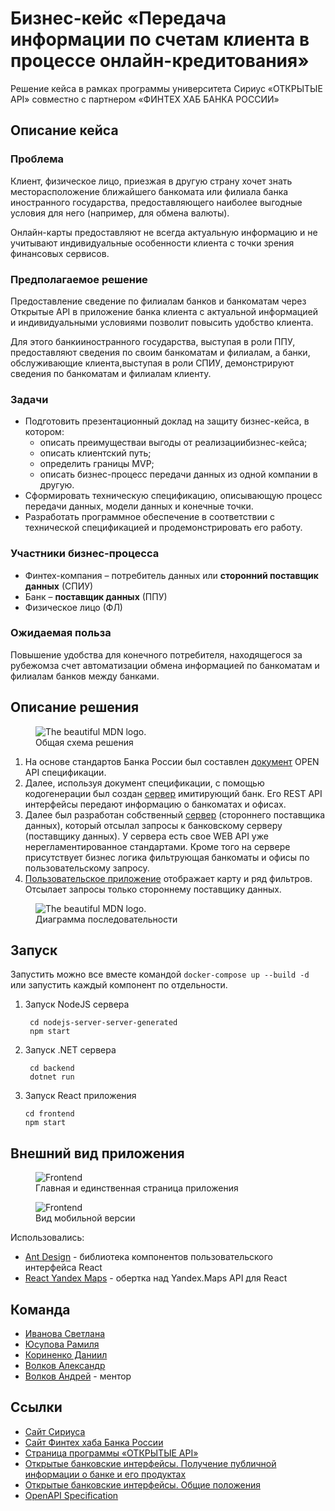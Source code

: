 # Бизнес-кейс «Передача информации по счетам клиента в процессе онлайн-кредитования»

Решение кейса в рамках программы университета Сириус «ОТКРЫТЫЕ API» совместно с партнером «ФИНТЕХ ХАБ БАНКА РОССИИ»

## Описание кейса

### **Проблема**

Клиент, физическое лицо, приезжая в другую страну хочет знать месторасположение ближайшего банкомата или филиала банка иностранного государства, предоставляющего наиболее выгодные условия для него (например, для обмена валюты).

Онлайн-карты предоставляют не всегда актуальную информацию и не учитывают индивидуальные особенности клиента с точки зрения финансовых сервисов.

### **Предполагаемое решение**

Предоставление сведение по филиалам банков и банкоматам через Открытые API в приложение банка клиента с актуальной информацией и индивидуальными условиями позволит повысить удобство клиента.

Для этого банкииностранного государства, выступая в роли ППУ, предоставляют сведения по своим банкоматам и филиалам, а банки, обслуживающие клиента,выступая в роли СПИУ, демонстрируют сведения по банкоматам и филиалам клиенту.

### **Задачи**

- Подготовить презентационный доклад на защиту бизнес-кейса, в котором:
  - описать преимуществаи выгоды от реализациибизнес-кейса;
  - описать клиентский путь;
  - определить границы MVP;
  - описать бизнес-процесс передачи данных из одной компании в другую.
- Сформировать техническую спецификацию, описывающую процесс передачи данных, модели данных и конечные точки.
- Разработать программное обеспечение в соответствии с технической спецификацией и продемонстрировать его работу.

### **Участники бизнес-процесса**

- Финтех-компания – потребитель данных или **сторонний поставщик данных** (СПИУ)
- Банк – **поставщик данных** (ППУ)
- Физическое лицо (ФЛ)

### **Ожидаемая польза**

Повышение удобства для конечного потребителя, находящегося за рубежомза счет автоматизации обмена информацией по банкоматам и филиалам банков между банками.

## Описание решения

<figure>
  <img
  src="README/general%20diagram.png"
  alt="The beautiful MDN logo.">
  <figcaption>Общая схема решения</figcaption>
</figure>


1. На основе стандартов Банка России был составлен [документ](maps.yaml) OPEN API спецификации.
2. Далее, используя документ спецификации, с помощью кодогенерации был создан [сервер](nodejs-server-server-generated/) имитирующий банк. Его REST API интерфейсы передают информацию о банкоматах и офисах.
3. Далее был разработан собственный [сервер](backend/) (стороннего поставщика данных), который отсылал запросы к банковскому серверу (поставщику данных). У сервера есть свое WEB API уже нерегламентированное стандартами. Кроме того на сервере присутствует бизнес логика фильтрующая банкоматы и офисы по пользовательскому запросу.
4. [Пользовательское приложение](frontend/) отображает карту и ряд фильтров. Отсылает запросы только стороннему поставщику данных.

<figure>
  <img
  src="README/sequence%20diagram.png"
  alt="The beautiful MDN logo.">
  <figcaption>Диаграмма последовательности</figcaption>
</figure>

## Запуск

Запустить можно все вместе командой `docker-compose up --build -d` или запустить каждый компонент по отдельности.

1. Запуск NodeJS сервера
   ```console
    cd nodejs-server-server-generated
    npm start
   ```
2. Запуск .NET сервера
   ```console
    cd backend
    dotnet run
   ```
3. Запуск React приложения
   ```console
   cd frontend
   npm start
   ```


## Внешний вид приложения

<figure>
  <img
  src="README/Screenshot%20from%202022-04-11%2018-10-06.png"
  alt="Frontend">
  <figcaption>Главная и единственная страница приложения</figcaption>
</figure>

<figure>
  <img
  src="README/front-mobile.png"
  alt="Frontend">
  <figcaption>Вид мобильной версии</figcaption>
</figure>

Использовались:
- [Ant Design](https://ant.design/) - библиотека компонентов пользовательского интерфейса React 
- [React Yandex Maps](https://react-yandex-maps.vercel.app/) - обертка над Yandex.Maps API для React

## Команда

- <a href="https://t.me/amoniaka_knabino" target="_blank">Иванова Светлана</a>
- <a href="https://t.me/ryusupova" target="_blank">Юсупова Рамиля</a>
- <a href="https://t.me/D_Korr" target="_blank">Кориненко Даниил</a>
- <a href="https://t.me/sside1" target="_blank">Волков Александр</a>
- <a href="https://t.me/volandy_kzt" target="_blank">Волков Андрей</a> - ментор

## Ссылки

- <a href="https://sochisirius.ru/" target="_blank">Сайт Сириуса</a>
- <a href="https://www.cbr.ru/fintech/fin_hub/" target="_blank">Сайт Финтех хаба Банка России</a>
- <a href="https://sochisirius.ru/obuchenie/graduate/smena1144/5532" target="_blank">Страница программы «ОТКРЫТЫЕ API»</a>
- <a href="http://www.cbr.ru/StaticHtml/File/59420/Standart_08072021.pdf" target="_blank">Открытые банковские интерфейсы. Получение публичной информации о банке и его продуктах</a>
- <a href="http://www.cbr.ru/StaticHtml/File/59420/standart_1.pdf" target="_blank">Открытые банковские интерфейсы. Общие положения</a>
- <a href="https://github.com/OAI/OpenAPI-Specification" target="_blank">OpenAPI Specification</a>
